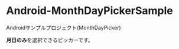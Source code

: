 Android-MonthDayPickerSample
============================

Androidサンプルプロジェクト(MonthDayPicker)

**月日のみ**を選択できるピッカーです。  
